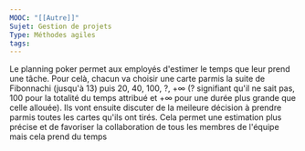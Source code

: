 ```yaml
---
MOOC: "[[Autre]]"
Sujet: Gestion de projets
Type: Méthodes agiles
tags:
---
```

Le planning poker permet aux employés d'estimer le temps que leur prend une tâche. Pour celà, chacun va choisir une carte parmis la suite de Fibonnachi (jusqu'à 13) puis 20, 40, 100, ?, $+\infty$ ($?$ signifiant qu'il ne sait pas, $100$ pour la totalité du temps attribué et $+\infty$ pour une durée plus grande que celle allouée). Ils vont ensuite discuter de la meileure décision à prendre parmis toutes les cartes qu'ils ont tirés.
Cela permet une estimation plus précise et de favoriser la collaboration de tous les membres de l'équipe mais cela prend du temps